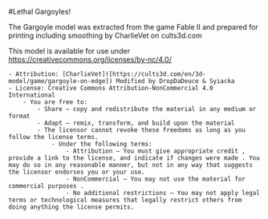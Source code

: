 #Lethal Gargoyles!

The Gargoyle model was extracted from the game Fable II and prepared for printing including smoothing by CharlieVet on cults3d.com

This model is available for use under https://creativecommons.org/licenses/by-nc/4.0/

    - Attribution: [CharlieVet]([https://cults3d.com/en/3d-model/game/gargoyle-on-edge]) Modified by DropDaDeuce & Syiacka
    - License: Creative Commons Attribution-NonCommercial 4.0 International
        - You are free to:
            - Share — copy and redistribute the material in any medium or format
            - Adapt — remix, transform, and build upon the material
            - The licensor cannot revoke these freedoms as long as you follow the license terms.
                - Under the following terms:
                    - Attribution — You must give appropriate credit , provide a link to the license, and indicate if changes were made . You may do so in any reasonable manner, but not in any way that suggests the licensor endorses you or your use.
                    - NonCommercial — You may not use the material for commercial purposes .
                    - No additional restrictions — You may not apply legal terms or technological measures that legally restrict others from doing anything the license permits.
